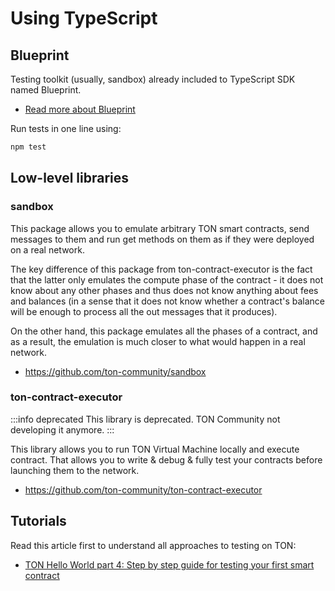 # Using TypeScript

## Blueprint

Testing toolkit (usually, sandbox) already included to TypeScript SDK named Blueprint.

- [Read more about Blueprint](/develop/smart-contracts/sdk/javascript)

Run tests in one line using:

```bash npm2yarn
npm test
```

## Low-level libraries

### sandbox

This package allows you to emulate arbitrary TON smart contracts, send messages to them and run get methods on them as if they were deployed on a real network.

The key difference of this package from ton-contract-executor is the fact that the latter only emulates the compute phase of the contract - it does not know about any other phases and thus does not know anything about fees and balances (in a sense that it does not know whether a contract's balance will be enough to process all the out messages that it produces).

On the other hand, this package emulates all the phases of a contract, and as a result, the emulation is much closer to what would happen in a real network.

- https://github.com/ton-community/sandbox

### ton-contract-executor

:::info deprecated
This library is deprecated. TON Community not developing it anymore.
:::

This library allows you to run TON Virtual Machine locally and execute contract. That allows you to write & debug & fully test your contracts before launching them to the network.

- https://github.com/ton-community/ton-contract-executor

## Tutorials

Read this article first to understand all approaches to testing on TON:

* [TON Hello World part 4: Step by step guide for testing your first smart contract](https://ton-community.github.io/tutorials/04-testing/)